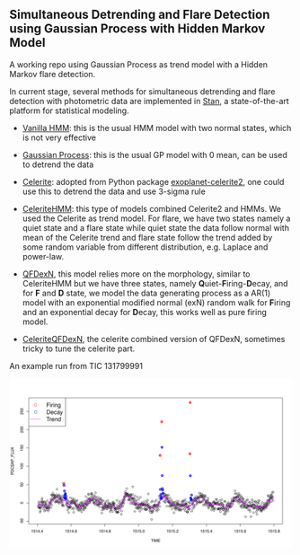 ## Simultaneous Detrending and Flare Detection using Gaussian Process with Hidden Markov Model

A working repo using Gaussian Process as trend model with a Hidden Markov flare detection.


In current stage, several methods for simultaneous detrending and flare detection with photometric data are implemented in [Stan](https://mc-stan.org/), a state-of-the-art platform for statistical modeling. 

- [Vanilla HMM](https://github.com/YunyiShen/AstroHMMs/tree/master/Stan/Prototypes/Vanilla): this is the usual HMM model with two normal states, which is not very effective
- [Gaussian Process](https://github.com/YunyiShen/AstroHMMs/tree/master/Stan/Prototypes/GP): this is the usual GP model with 0 mean, can be used to detrend the data
- [Celerite](https://github.com/YunyiShen/AstroHMMs/tree/master/Stan/Prototypes/Celerite): adopted from Python package [exoplanet-celerite2](https://github.com/exoplanet-dev/celerite2), one could use this to detrend the data and use 3-sigma rule
- [CeleriteHMM](https://github.com/YunyiShen/AstroHMMs/tree/master/Stan/Prototypes/CeleriteHMM): this type of models combined Celerite2 and HMMs. We used the Celerite as trend model. For flare, we have two states namely a quiet state and a flare state while quiet state the data follow normal with mean of the Celerite trend and flare state follow the trend added by some random variable from different distribution, e.g. Laplace and power-law.

- [QFDexN](https://github.com/YunyiShen/AstroHMMs/tree/master/Stan/Morphology/QFD), this model relies more on the morphology, similar to CeleriteHMM but we have three states, namely **Q**uiet-**F**iring-**D**ecay, and for **F** and **D** state, we model the data generating process as a AR(1) model with an exponential modified normal (exN) random walk for **F**iring and an exponential decay for **D**ecay, this works well as pure firing model.
- [CeleriteQFDexN](https://github.com/YunyiShen/AstroHMMs/tree/master/Stan/Morphology/QFD), the celerite combined version of QFDexN, sometimes tricky to tune the celerite part.

An example run from TIC 131799991

![](https://github.com/YunyiShen/AstroHMMs/raw/master/Res/CeleriteQFD/131799991_16400-17400/det.png)